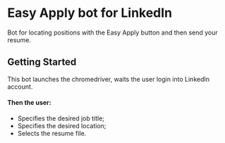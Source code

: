 # Easy Apply bot for LinkedIn

Bot for locating positions with the Easy Apply button and then send your resume.

## Getting Started

This bot launches the chromedriver, waits the user login into LinkedIn account.

#### Then the user:

* Specifies the desired job title;
* Specifies the desired location;
* Selects the resume file.
